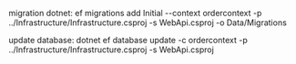 migration dotnet: ef migrations add Initial --context ordercontext -p ../Infrastructure/Infrastructure.csproj -s WebApi.csproj -o Data/Migrations

update database: dotnet ef database update -c ordercontext -p ../Infrastructure/Infrastructure.csproj -s WebApi.csproj


